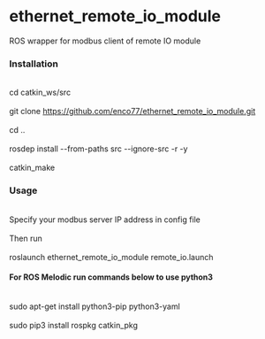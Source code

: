 # ethernet_remote_io_module
ROS wrapper for modbus client of remote IO module
### Installation
<br>cd catkin_ws/src</br>
<br>git clone https://github.com/enco77/ethernet_remote_io_module.git</br>
<br>cd ..</br>
<br>rosdep install --from-paths src --ignore-src -r -y</br>
<br>catkin_make</br>
### Usage
<br>Specify your modbus server IP address in config file</br>
<br>Then run </br>
<br>roslaunch ethernet_remote_io_module remote_io.launch</br>
#### For ROS Melodic run commands below to use python3
<br>sudo apt-get install python3-pip python3-yaml</br>
<br>sudo pip3 install rospkg catkin_pkg</br>
